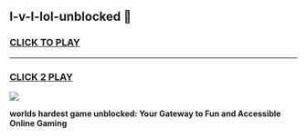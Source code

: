 
## l-v-l-lol-unblocked 👋
<h3>
<a href="https://premium.freeplayer.one?title=l-v-l-lol-unblocked&ref=14F">CLICK TO PLAY</a></h3>
<hr>

<h3>
<a href="https://premium.freeplayer.one?title=l-v-l-lol-unblocked&ref=14F">CLICK 2 PLAY</a>
  
</h3>

<a href="https://premium.freeplayer.one?title=l-v-l-lol-unblocked&ref=12F/"><img src="https://clearcache.store/games.png"></a>


**worlds hardest game unblocked: Your Gateway to Fun and Accessible Online Gaming**

